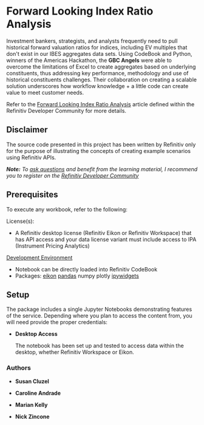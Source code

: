 # Forward Looking Index Ratio Analysis
Investment bankers, strategists, and analysts frequently need to pull historical forward valuation ratios for indices, including EV multiples that don't exist in our IBES aggregates data sets. Using CodeBook and Python, winners of the Americas Hackathon, the **GBC Angels** were able to overcome the limitations of Excel to create aggregates based on underlying constituents, thus addressing key performance, methodology and use of historical constituents challenges. Their collaboration on creating a scalable solution underscores how workflow knowledge + a little code can create value to meet customer needs.

Refer to the [Forward Looking Index Ratio Analysis](https://developers.refinitiv.com/en/article-catalog/article/forward-looking-index-ratio-analysis) article defined within the Refinitiv Developer Community for more details.

## <a id="disclaimer"></a>Disclaimer

The source code presented in this project has been written by Refinitiv only for the purpose of illustrating the concepts of creating example scenarios using Refinitiv APIs.

***Note:** To [ask questions](https://community.developers.refinitiv.com/index.html) and benefit from the learning material, I recommend you to register on the [Refinitiv Developer Community](https://developers.refinitiv.com)*

## <a name="prerequisites"></a>Prerequisites

To execute any workbook, refer to the following:

License(s):

- A Refinitiv desktop license (Refinitiv Eikon or Refinitiv Workspace) that has API access and your data license variant must include access to IPA (Instrument Pricing Analytics)


[Development Environment](https://developers.refinitiv.com/en/api-catalog/eikon/eikon-data-api/tutorials#setting-up-a-python-development-environment)

- Notebook can be directly loaded into Refinitiv CodeBook
- Packages: [eikon](https://pypi.org/project/eikon/) [pandas](https://pypi.org/project/pandas/) numpy plotly [ipywidgets](https://ipywidgets.readthedocs.io/en/latest/)

## <a name="setup"></a>Setup

The package includes a single Jupyter Notebooks demonstrating features of the service.  Depending where you plan to access the content from, you will need provide the proper credentials:

* **Desktop Access**

  The notebook has been set up and tested to access data within the desktop, whether Refinitiv Workspace or Eikon.

  

### <a id="authors"></a>Authors

* **Susan Cluzel**

* **Caroline Andrade**

* **Marian Kelly**

* **Nick Zincone**

  

